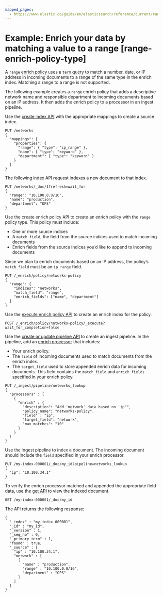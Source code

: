 ```yaml
---
mapped_pages:
  - https://www.elastic.co/guide/en/elasticsearch/reference/current/range-enrich-policy-type.html
---
```


# Example: Enrich your data by matching a value to a range [range-enrich-policy-type]

A `range` [enrich policy](data-enrichment.md#enrich-policy) uses a [`term` query](https://www.elastic.co/guide/en/elasticsearch/reference/current/query-dsl-term-query.html) to match a number, date, or IP address in incoming documents to a range of the same type in the enrich index. Matching a range to a range is not supported.

The following example creates a `range` enrich policy that adds a descriptive network name and responsible department to incoming documents based on an IP address. It then adds the enrich policy to a processor in an ingest pipeline.

Use the [create index API](https://www.elastic.co/guide/en/elasticsearch/reference/current/indices-create-index.html) with the appropriate mappings to create a source index.

```console
PUT /networks
{
  "mappings": {
    "properties": {
      "range": { "type": "ip_range" },
      "name": { "type": "keyword" },
      "department": { "type": "keyword" }
    }
  }
}
```

The following index API request indexes a new document to that index.

```console
PUT /networks/_doc/1?refresh=wait_for
{
  "range": "10.100.0.0/16",
  "name": "production",
  "department": "OPS"
}
```

Use the create enrich policy API to create an enrich policy with the `range` policy type. This policy must include:

* One or more source indices
* A `match_field`, the field from the source indices used to match incoming documents
* Enrich fields from the source indices you’d like to append to incoming documents

Since we plan to enrich documents based on an IP address, the policy’s `match_field` must be an `ip_range` field.

```console
PUT /_enrich/policy/networks-policy
{
  "range": {
    "indices": "networks",
    "match_field": "range",
    "enrich_fields": ["name", "department"]
  }
}
```

Use the [execute enrich policy API](https://www.elastic.co/guide/en/elasticsearch/reference/current/execute-enrich-policy-api.html) to create an enrich index for the policy.

```console
POST /_enrich/policy/networks-policy/_execute?wait_for_completion=false
```

Use the [create or update pipeline API](https://www.elastic.co/guide/en/elasticsearch/reference/current/put-pipeline-api.html) to create an ingest pipeline. In the pipeline, add an [enrich processor](https://www.elastic.co/guide/en/elasticsearch/reference/current/enrich-processor.html) that includes:

* Your enrich policy.
* The `field` of incoming documents used to match documents from the enrich index.
* The `target_field` used to store appended enrich data for incoming documents. This field contains the `match_field` and `enrich_fields` specified in your enrich policy.

```console
PUT /_ingest/pipeline/networks_lookup
{
  "processors" : [
    {
      "enrich" : {
        "description": "Add 'network' data based on 'ip'",
        "policy_name": "networks-policy",
        "field" : "ip",
        "target_field": "network",
        "max_matches": "10"
      }
    }
  ]
}
```

Use the ingest pipeline to index a document. The incoming document should include the `field` specified in your enrich processor.

```console
PUT /my-index-000001/_doc/my_id?pipeline=networks_lookup
{
  "ip": "10.100.34.1"
}
```

To verify the enrich processor matched and appended the appropriate field data, use the [get API](https://www.elastic.co/guide/en/elasticsearch/reference/current/docs-get.html) to view the indexed document.

```console
GET /my-index-000001/_doc/my_id
```

The API returns the following response:

```console-result
{
  "_index" : "my-index-000001",
  "_id" : "my_id",
  "_version" : 1,
  "_seq_no" : 0,
  "_primary_term" : 1,
  "found" : true,
  "_source" : {
    "ip" : "10.100.34.1",
    "network" : [
      {
        "name" : "production",
        "range" : "10.100.0.0/16",
        "department" : "OPS"
      }
    ]
  }
}
```

